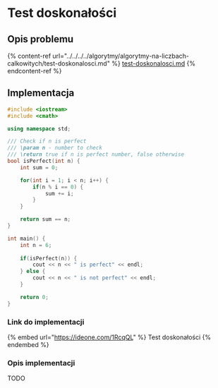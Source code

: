 # Test doskonałości

## Opis problemu

{% content-ref url="../../../../algorytmy/algorytmy-na-liczbach-calkowitych/test-doskonalosci.md" %}
[test-doskonalosci.md](../../../../algorytmy/algorytmy-na-liczbach-calkowitych/test-doskonalosci.md)
{% endcontent-ref %}

## Implementacja

```cpp
#include <iostream>
#include <cmath>

using namespace std;

/// Check if n is perfect
/// \param n - number to check
/// \return true if n is perfect number, false otherwise
bool isPerfect(int n) {
    int sum = 0;

    for(int i = 1; i < n; i++) {
        if(n % i == 0) {
            sum += i;
        }
    }

    return sum == n;
}

int main() {
    int n = 6;
    
    if(isPerfect(n)) {
        cout << n << " is perfect" << endl;
    } else {
        cout << n << " is not perfect" << endl;
    }

    return 0;
}
```

### Link do implementacji

{% embed url="https://ideone.com/1RcqQL" %}
Test doskonałości
{% endembed %}

### Opis implementacji

TODO
